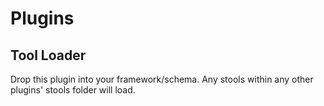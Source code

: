 # Plugins

## Tool Loader
Drop this plugin into your framework/schema. Any stools within any other plugins' stools folder will load.
